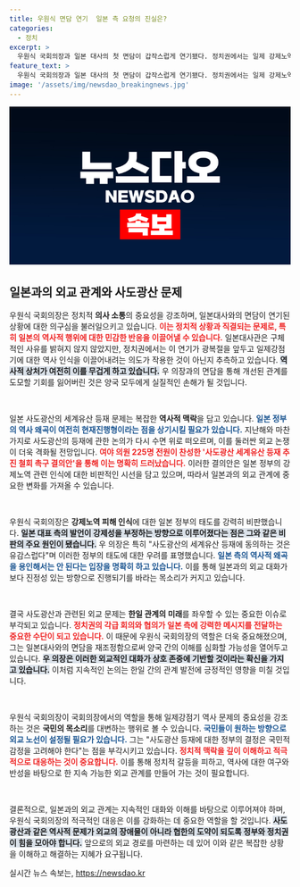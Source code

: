 ```yaml
---
title: 우원식 면담 연기  일본 측 요청의 진실은?
categories:
  - 정치
excerpt: >
  우원식 국회의장과 일본 대사의 첫 면담이 갑작스럽게 연기됐다. 정치권에서는 일제 강제노역 피해 논란과 광복절을 의식한 결정으로 해석한다. 사도광산 세계유산 등재에 대한 갈등이 다시 수면 위로 떠오르고 있다.
feature_text: >
  우원식 국회의장과 일본 대사의 첫 면담이 갑작스럽게 연기됐다. 정치권에서는 일제 강제노역 피해 논란과 광복절을 의식한 결정으로 해석한다. 사도광산 세계유산 등재에 대한 갈등이 다시 수면 위로 떠오르고 있다.
image: '/assets/img/newsdao_breakingnews.jpg'
---
```


<p><img src="/assets/img/newsdao_breakingnews.jpg" alt="bookingtag 속보" /></p>

<h2 data-ke-size="size26">일본과의 외교 관계와 사도광산 문제</h2>

<p>우원식 국회의장은 정치적 <strong>의사 소통</strong>의 중요성을 강조하며, 일본대사와의 면담이 연기된 상황에 대한 의구심을 불러일으키고 있습니다. <b><span style="color: #ee2323;">이는 정치적 상황과 직결되는 문제로, 특히 일본의 역사적 행위에 대한 민감한 반응을 이끌어낼 수 있습니다.</span></b> 일본대사관은 구체적인 사유를 밝혀지 않지 않았지만, 정치권에서는 이 연기가 광복절을 앞두고 일제강점기에 대한 역사 인식을 이끌어내려는 의도가 작용한 것이 아닌지 추측하고 있습니다. <b><span style="background-color: #21538527;">역사적 상처가 여전히 이를 무겁게 하고 있습니다.</span></b> 우 의장과의 면담을 통해 개선된 관계를 도모할 기회를 잃어버린 것은 양국 모두에게 실질적인 손해가 될 것입니다.</p>

<p data-ke-size="size16">&nbsp;</p>

<p>일본 사도광산의 세계유산 등재 문제는 복잡한 <strong>역사적 맥락</strong>을 담고 있습니다. <b><span style="color: #1a5490;">일본 정부의 역사 왜곡이 여전히 현재진행형이라는 점을 상기시킬 필요가 있습니다.</span></b> 지난해와 마찬가지로 사도광산의 등재에 관한 논의가 다시 수면 위로 떠오르며, 이를 둘러싼 외교 논쟁이 더욱 격화될 전망입니다. <b><span style="color: #ee2323;">여야 의원 225명 전원이 찬성한 '사도광산 세계유산 등재 추진 철회 촉구 결의안'을 통해 이는 명확히 드러났습니다.</span></b> 이러한 결의안은 일본 정부의 강제노역 관련 인식에 대한 비판적인 시선을 담고 있으며, 따라서 일본과의 외교 관계에 중요한 변화를 가져올 수 있습니다.</p>

<p data-ke-size="size16">&nbsp;</p>

<p>우원식 국회의장은 <strong>강제노역 피해 인식</strong>에 대한 일본 정부의 태도를 강력히 비판했습니다. <b><span style="background-color: #21538527;">일본 대표 측의 발언이 강제성을 부정하는 방향으로 이루어졌다는 점은 그와 같은 비판의 주요 원인이 됐습니다.</span></b> 우 의장은 특히 "사도광산의 세계유산 등재에 동의하는 것은 유감스럽다"며 이러한 정부의 태도에 대한 우려를 표명했습니다. <b><span style="color: #1a5490;">일본 측의 역사적 왜곡을 용인해서는 안 된다는 입장을 명확히 하고 있습니다.</span></b> 이를 통해 일본과의 외교 대화가 보다 진정성 있는 방향으로 진행되기를 바라는 목소리가 커지고 있습니다.</p>

<p data-ke-size="size16">&nbsp;</p>

<p>결국 사도광산과 관련된 외교 문제는 <strong>한일 관계의 미래</strong>를 좌우할 수 있는 중요한 이슈로 부각되고 있습니다. <b><span style="color: #ee2323;">정치권의 각급 회의와 협의가 일본 측에 강력한 메시지를 전달하는 중요한 수단이 되고 있습니다.</span></b> 이 때문에 우원식 국회의장의 역할은 더욱 중요해졌으며, 그는 일본대사와의 면담을 재조정함으로써 양국 간의 이해를 심화할 가능성을 열어두고 있습니다. <b><span style="background-color: #21538527;">우 의장은 이러한 외교적인 대화가 상호 존중에 기반할 것이라는 확신을 가지고 있습니다.</span></b> 이처럼 지속적인 논의는 한일 간의 관계 발전에 긍정적인 영향을 미칠 것입니다.</p>

<p data-ke-size="size16">&nbsp;</p>

<p>우원식 국회의장이 국회의장에서의 역할을 통해 일제강점기 역사 문제의 중요성을 강조하는 것은 <strong>국민의 목소리</strong>를 대변하는 행위로 볼 수 있습니다. <b><span style="color: #1a5490;">국민들이 원하는 방향으로 외교 노선이 설정될 필요가 있습니다.</span></b> 그는 "사도광산 등재에 대한 정부의 결정은 국민적 감정을 고려해야 한다"는 점을 부각시키고 있습니다. <b><span style="color: #ee2323;">정치적 맥락을 깊이 이해하고 적극적으로 대응하는 것이 중요합니다.</span></b> 이를 통해 정치적 갈등을 피하고, 역사에 대한 여구와 반성을 바탕으로 한 지속 가능한 외교 관계를 만들어 가는 것이 필요합니다.</p>

<p data-ke-size="size16">&nbsp;</p>

<p>결론적으로, 일본과의 외교 관계는 지속적인 대화와 이해를 바탕으로 이루어져야 하며, 우원식 국회의장의 적극적인 대응은 이를 강화하는 데 중요한 역할을 할 것입니다. <b><span style="background-color: #21538527;">사도광산과 같은 역사적 문제가 외교의 장애물이 아니라 협한의 도약이 되도록 정부와 정치권이 힘을 모아야 합니다.</span></b> 앞으로의 외교 경로를 마련하는 데 있어 이와 같은 복잡한 상황을 이해하고 해결하는 지혜가 요구됩니다.</p>
실시간 뉴스 속보는, <a href="https://newsdao.kr" rel="dofollow">https://newsdao.kr</a>


